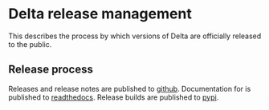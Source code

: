 # Delta release management

This describes the process by which versions of Delta are officially released to the public.


## Release process

Releases and release notes are published to [github](https://github.com/Delta-ML/delta/releases/).
Documentation for is published to [readthedocs](https://delta-didi.readthedocs.io/en/latest/).
Release builds are published to [pypi](https://pypi.org/project/delta-nlp/).

